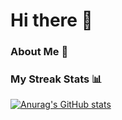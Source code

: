 # Hi there 👋
### About Me 🌱
### My Streak Stats 📊
[![Anurag's GitHub stats](https://github-readme-stats.vercel.app/api?username=Prvisk)](https://github.com/anuraghazra/github-readme-stats)
<!--
**Prvisk/Prvisk** is a ✨ _special_ ✨ repository because its `README.md` (this file) appears on your GitHub profile.

Here are some ideas to get you started:

- 🔭 I’m currently working on ...
- 🌱 I’m currently learning ...
- 👯 I’m looking to collaborate on ...
- 🤔 I’m looking for help with ...
- 💬 Ask me about ...
- 📫 How to reach me: ...
- 😄 Pronouns: ...
- ⚡ Fun fact: ...
-->
